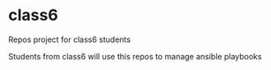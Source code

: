 # class6
Repos project for class6 students

Students from class6 will use this repos to  manage ansible playbooks
